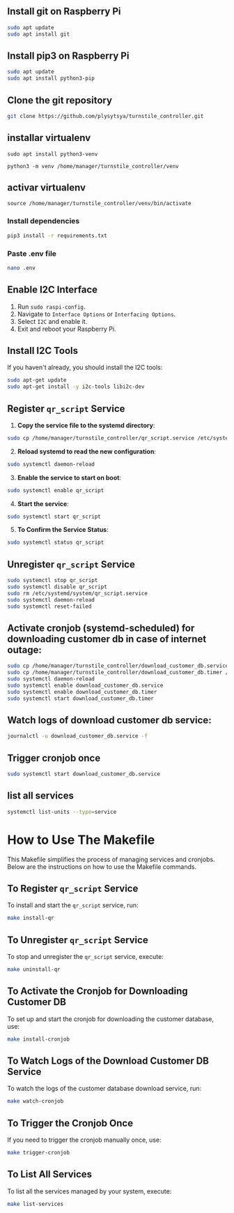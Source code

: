 ## Install git on Raspberry Pi
```bash
sudo apt update
sudo apt install git
```

## Install pip3 on Raspberry Pi
```bash
sudo apt update
sudo apt install python3-pip
```

## Clone the git repository
````bash
git clone https://github.com/plysytsya/turnstile_controller.git
````

## installar virtualenv
```
sudo apt install python3-venv
```
```
python3 -m venv /home/manager/turnstile_controller/venv
```

## activar virtualenv
```
source /home/manager/turnstile_controller/venv/bin/activate
```

### Install dependencies
```bash
pip3 install -r requirements.txt
```

### Paste .env file
```bash
nano .env
```

## Enable I2C Interface

1. Run `sudo raspi-config`.
2. Navigate to `Interface Options` or `Interfacing Options`.
3. Select `I2C` and enable it.
4. Exit and reboot your Raspberry Pi.

## Install I2C Tools

If you haven't already, you should install the I2C tools:

```bash
sudo apt-get update
sudo apt-get install -y i2c-tools libi2c-dev
```


## Register `qr_script` Service

1. **Copy the service file to the systemd directory**:
```bash
sudo cp /home/manager/turnstile_controller/qr_script.service /etc/systemd/system/
```

2. **Reload systemd to read the new configuration**:
```bash
sudo systemctl daemon-reload
```

3. **Enable the service to start on boot**:
```bash
sudo systemctl enable qr_script
```

4. **Start the service**:
```bash
sudo systemctl start qr_script
```

5. **To Confirm the Service Status**:
```bash
sudo systemctl status qr_script
```

## Unregister `qr_script` Service
```bash
sudo systemctl stop qr_script
sudo systemctl disable qr_script
sudo rm /etc/systemd/system/qr_script.service
sudo systemctl daemon-reload
sudo systemctl reset-failed
```

## Activate cronjob (systemd-scheduled) for downloading customer db in case of internet outage:
```bash
sudo cp /home/manager/turnstile_controller/download_customer_db.service /etc/systemd/system/
sudo cp /home/manager/turnstile_controller/download_customer_db.timer /etc/systemd/system/
sudo systemctl daemon-reload
sudo systemctl enable download_customer_db.service
sudo systemctl enable download_customer_db.timer
sudo systemctl start download_customer_db.timer
```

## Watch logs of download customer db service:
```bash
journalctl -u download_customer_db.service -f
```

## Trigger cronjob once
```bash
sudo systemctl start download_customer_db.service
```

## list all services
```bash
systemctl list-units --type=service
```

# How to Use The Makefile

This Makefile simplifies the process of managing services and cronjobs. Below are the instructions on how to use the Makefile commands.

## To Register `qr_script` Service

To install and start the `qr_script` service, run:

```bash
make install-qr
```

## To Unregister `qr_script` Service

To stop and unregister the `qr_script` service, execute:

```bash
make uninstall-qr
```

## To Activate the Cronjob for Downloading Customer DB

To set up and start the cronjob for downloading the customer database, use:

```bash
make install-cronjob
```

## To Watch Logs of the Download Customer DB Service

To watch the logs of the customer database download service, run:

```bash
make watch-cronjob
```

## To Trigger the Cronjob Once

If you need to trigger the cronjob manually once, use:

```bash
make trigger-cronjob
```

## To List All Services

To list all the services managed by your system, execute:

```bash
make list-services
```
